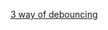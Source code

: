 [3 way of debouncing](https://javascript.plainenglish.io/implementing-debouncing-in-react-f3316ef344f5)